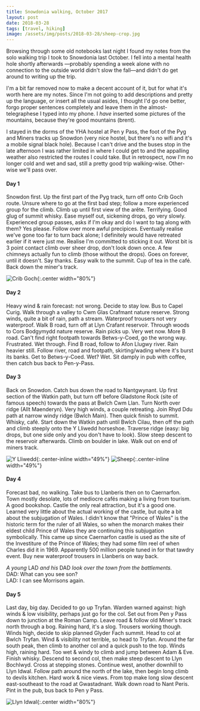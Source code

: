 ```yaml
---
title: Snowdonia walking, October 2017
layout: post
date: 2018-03-28
tags: [travel, hiking]
image: /assets/img/posts/2018-03-28/sheep-crop.jpg
---
```


Browsing through some old notebooks last night I found my notes from the solo walking trip I took to Snowdonia last October. I fell into a mental health hole shortly afterwards &mdash;probably spending a week alone with no connection to the outside world didn't slow the fall&mdash;and didn't do get around to writing up the trip.

I'm a bit far removed now to make a decent account of it, but for what it's worth here are my notes. Since I'm not going to add descriptions and pretty up the language, or insert all the usual asides, I thought I'd go one better, forgo proper sentences completely and leave them in the almost-telegraphese I typed into my phone. I *have* inserted some pictures of the mountains, because they're good mountains (brent).

I stayed in the dorms of the YHA hostel at Pen y Pass, the foot of the Pyg and Miners tracks up Snowdon (very nice hostel, but there's no wifi and it's a mobile signal black hole). Because I can't drive and the buses stop in the late afternoon I was rather limited in where I could get to and the appalling weather also restricted the routes I could take. But in retrospect, now I'm no longer cold and wet and sad, still a pretty good trip walking-wise. Other-wise we'll pass over.

#### Day 1
Snowdon first. Up the first part of the Pyg track, turn off onto Crib Goch route. Unsure where to go at the first bad step; follow a more experienced group for the climb. Climb up until first view of the arête. Terrifying. Good glug of summit whisky. Ease myself out, sickening drops, go very slowly. Experienced group passes, asks if I'm okay and do I want to tag along with them? Yes please. Follow over more awful precipices. Eventually realise we've gone too far to turn back alone; I definitely would have retreated earlier if it were just me. Realise I'm committed to sticking it out. Worst bit is 3 point contact climb over sheer drop, don't look down once. A few chimneys actually fun to climb (those without the drops). Goes on forever, until it doesn't. Say thanks. Easy walk to the summit. Cup of tea in the café. Back down the miner's track.

![Crib Goch](/assets/img/posts/2018-03-28/crib-goch.jpg "Crib Goch"){:.center width="80%"}

#### Day 2
Heavy wind & rain forecast: not wrong. Decide to stay low. Bus to Capel Curig. Walk through a valley to Cwm Glas Crafmant nature reserve. Strong winds, quite a bit of rain, path a stream. Waterproof trousers not very waterproof. Walk B road, turn off at Llyn Crafant reservoir. Through woods to Cors Bodgymydd nature reserve. Rain picks up. Very wet now. More B road. Can't find right footpath towards Betws-y-Coed, go the wrong way. Frustrated. Wet through. Find B road, follow to Afon Llugwy river. Rain heavier still. Follow river, road and footpath, skirting/wading where it's burst its banks. Get to Betws-y-Coed. Wet? Wet. Sit damply in pub with coffee, then catch bus back to Pen-y-Pass.


#### Day 3
Back on Snowdon. Catch bus down the road to Nantgwynant. Up first section of the Watkin path, but turn off before Gladstone Rock (site of famous speech) towards the pass at Bwlch Cwm Llan. Turn North over ridge (Allt Maenderyn). Very high winds, a couple retreating. Join Rhyd Ddu path at narrow windy ridge (Bwlch Main). Then quick finish to summit. Whisky, café. Start down the Watkin path until Bwlch Cilau, then off the path and climb steeply onto the Y Lliwedd horseshoe. Traverse ridge (easy: big drops, but one side only and you don't have to look). Slow steep descent to the reservoir afterwards. Climb on boulder in lake. Walk out on end of miners track.

![Y Lliwedd](/assets/img/posts/2018-03-28/y-lliwedd.jpg "View from Y Lliwedd"){:.center-inline width="49%"}
![Sheep](/assets/img/posts/2018-03-28/sheep.jpg "They tolerate me"){:.center-inline width="49%"}

#### Day 4
Forecast bad, no walking. Take bus to Llanberis then on to Caernarfon. Town mostly desolate, lots of mediocre cafés making a living from tourism. A good bookshop. Castle the only real attraction, but it's a good one. Learned very little about the actual working of the castle, but quite a bit about the subjugation of Wales. I didn't know that "Prince of Wales" is the historic term for the ruler of all Wales, so when the monarch makes their eldest child Prince of Wales they are continuing this subjugation symbolically. This came up since Caernarfon castle is used as the site of the Investiture of the Prince of Wales; they had some film reel of when Charles did it in 1969. Apparently 500 million people tuned in for that tawdry event. Buy new waterproof trousers in Llanberis on way back.  

*A young* LAD *and his* DAD *look over the town from the battlements.*  
DAD: What can you see son?  
LAD: I can see Morrisons again.

#### Day 5
Last day, big day. Decided to go up Tryfan. Warden warned against: high winds & low visibility, perhaps just go for the col. Set out from Pen y Pass down to junction at the Roman Camp. Leave road & follow old Miner's track north through a bog. Raining hard, it's a slog. Trousers working though. Winds high, decide to skip planned Glyder Fach summit. Head to col at Bwlch Tryfan. Wind & visibility not terrible, so head to Tryfan. Around the far south peak, then climb to another col and a quick push to the top. Winds high, raining hard. Too wet & windy to climb and jump between Adam & Eve. Finish whisky. Descend to second col, then make steep descent to Llyn Bochlwyd. Cross at stepping stones. Continue west, another downhill to Llyn Idwal. Follow path around the north of the lake, then begin long climb to devils kitchen. Hard work & nice views. From top make long slow descent east-southeast to the road at Gwastadnant. Walk down road to Nant Peris. Pint in the pub, bus back to Pen y Pass.

![Llyn Idwal](/assets/img/posts/2018-03-28/llyn-idwal.jpg "Llyn Idwal"){:.center width="80%"}
